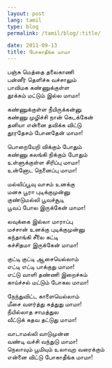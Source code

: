 ```yaml
---
layout: post
lang: tamil
type: blog
permalink: /tamil/blog/:title/

date: 2011-09-13
title: போகாதீங்க மாமா
---
```


பஞ்சு மெத்தை தலைகாணி <br/>
பன்னீர் தெளிச்சு வச்சாலும் <br/>
பாவிமக கண்ணுக்குள்ள <br/>
தூக்கம் மட்டும் இல்ல மாமா!

கண்ணுக்குள்ள நீயிருக்கன்னு <br/>
கண்ணு முழிச்சி நான் கெடக்கேன் <br/>
தனியா என்னை தவிக்க விட்டு <br/>
தூரதேசம் போனதேன் மாமா!

பொறையேறி விக்கும் போதும் <br/>
கண்ணு கலங்கி நிக்கும் போதும் <br/>
உள்ளுக்குள்ள சிரிப்பு மாமா! <br/>
உன்னோட நெனைப்பு மாமா!

மல்லிப்பூவு வாசம் உனக்கு <br/>
மனசு பூரா புடிக்குமுன்னு <br/>
குண்டுமல்லி பூவச்சூடி <br/>
பூவப் போல இருக்கேன் மாமா!

லவுக்கை இல்லா மாராப்பு <br/>
மச்சான் உனக்கு புடிக்குமுன்னு <br/>
கந்தாங்கி சீலை கட்டி <br/>
கச்சிதமா இருக்கேன் மாமா!

குட்டி குட்டி ஆசையெல்லாம் <br/>
எட்டி எட்டி பாக்குது மாமா! <br/>
எட்டு வாளி தண்ணி இறைச்சும் <br/>
காய்ச்சல் மட்டும் போகல மாமா!

நேந்துவிட்ட காளையெல்லாம் <br/>
மீசை வளர்த்து சுத்துது மாமா! <br/>
நீயில்லாத சாமத்துல <br/>
வீட்டுக் கதவ தட்டுது மாமா!

வாடாமல்லி வாடுமுன்ன <br/>
வண்டி வச்சி வந்துடு மாமா! <br/>
நெலாவும் பூமியும் உலாவுற வரைக்கும் <br/>
என்னை விட்டு போகாதீங்க மாமா!
